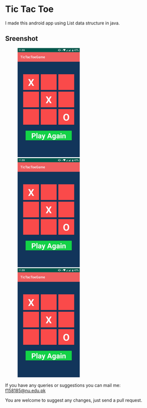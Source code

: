 

# Tic Tac Toe
I made this android app using List data structure in java.<br>


## Sreenshot
<p id="img_cont">
	<img src="/screenshots/tic_tac_toe_1.jpeg" width = "200" height= "350" hspace=40>
	<img src="/screenshots/tic_tac_toe_1.jpeg" width = "200" height= "350" hspace=40>
	<img src="/screenshots/tic_tac_toe_1.jpeg" width = "200" height= "350" hspace=40>
</p>


If you have any queries or suggestions you can mail me: f158185@nu.edu.pk

You are welcome to suggest any changes, just send a pull request.
